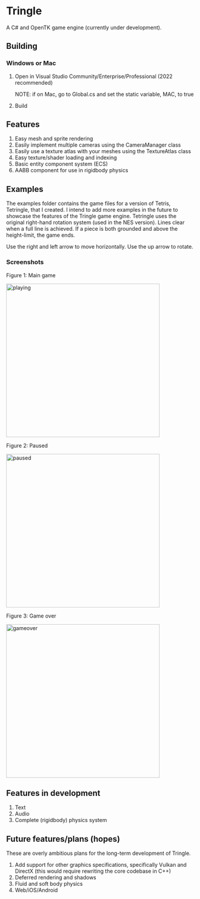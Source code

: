 # Tringle
A C# and OpenTK game engine (currently under development).

<h2>Building</h2>

<h3>Windows or Mac</h3>

<ol>
<li>Open in Visual Studio Community/Enterprise/Professional (2022 recommended)
<p>NOTE: if on Mac, go to Global.cs and set the static variable, MAC, to true</p>
</li>
<li>Build</li>
</ol>

<h2>Features</h2>

<ol>
<li>Easy mesh and sprite rendering</li>
<li>Easily implement multiple cameras using the CameraManager class</li>
<li>Easily use a texture atlas with your meshes using the TextureAtlas class</li>
<li>Easy texture/shader loading and indexing</li>
<li>Basic entity component system (ECS)</li>
<li>AABB component for use in rigidbody physics</li>
</ol>

<h2>Examples</h2>

The examples folder contains the game files for a version of Tetris, Tetringle, that I created. I intend to add more examples in the future to showcase the features of the Tringle game engine.
Tetringle uses the original right-hand rotation system (used in the NES version). Lines clear when a full line is achieved. If a piece is both grounded and above the height-limit, the game ends.

Use the right and left arrow to move horizontally.
Use the up arrow to rotate.

<h3>Screenshots</h3>

Figure 1: Main game

<img width="412" alt="playing" src="https://user-images.githubusercontent.com/105574500/190833302-34b00258-fd2f-4091-88dc-15dd54e3dec8.png">

Figure 2: Paused

<img width="412" alt="paused" src="https://user-images.githubusercontent.com/105574500/190833306-36d538cc-219e-4830-8985-47c23eb74294.png">

Figure 3: Game over

<img width="412" alt="gameover" src="https://user-images.githubusercontent.com/105574500/190833310-57f99ff5-ebb4-4df1-8723-7a64529b3792.png">

<h2>Features in development</h2>

<ol>
<li>Text</li>
<li>Audio</li>
<li>Complete (rigidbody) physics system</li>
</ol>

<h2>Future features/plans (hopes)</h2>

These are overly ambitious plans for the long-term development of Tringle.

<ol>
<li>Add support for other graphics specifications, specifically Vulkan and DirectX (this would require rewriting the core codebase in C++)</li>
<li>Deferred rendering and shadows</li>
<li>Fluid and soft body physics</li>
<li>Web/iOS/Android</li>
</ol>
